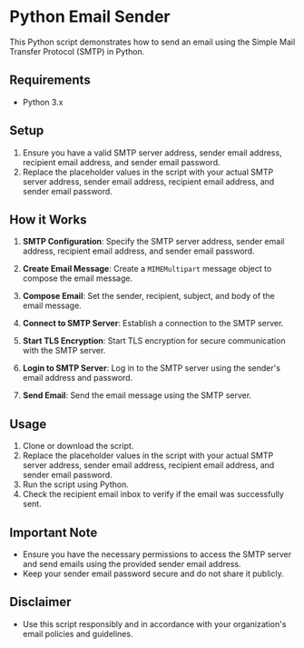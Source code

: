 # Python Email Sender

This Python script demonstrates how to send an email using the Simple Mail Transfer Protocol (SMTP) in Python.

## Requirements

- Python 3.x

## Setup

1. Ensure you have a valid SMTP server address, sender email address, recipient email address, and sender email password.
2. Replace the placeholder values in the script with your actual SMTP server address, sender email address, recipient email address, and sender email password.

## How it Works

1. **SMTP Configuration**: Specify the SMTP server address, sender email address, recipient email address, and sender email password.

2. **Create Email Message**: Create a `MIMEMultipart` message object to compose the email message.

3. **Compose Email**: Set the sender, recipient, subject, and body of the email message.

4. **Connect to SMTP Server**: Establish a connection to the SMTP server.

5. **Start TLS Encryption**: Start TLS encryption for secure communication with the SMTP server.

6. **Login to SMTP Server**: Log in to the SMTP server using the sender's email address and password.

7. **Send Email**: Send the email message using the SMTP server.

## Usage

1. Clone or download the script.
2. Replace the placeholder values in the script with your actual SMTP server address, sender email address, recipient email address, and sender email password.
3. Run the script using Python.
4. Check the recipient email inbox to verify if the email was successfully sent.

## Important Note

- Ensure you have the necessary permissions to access the SMTP server and send emails using the provided sender email address.
- Keep your sender email password secure and do not share it publicly.

## Disclaimer

- Use this script responsibly and in accordance with your organization's email policies and guidelines.
